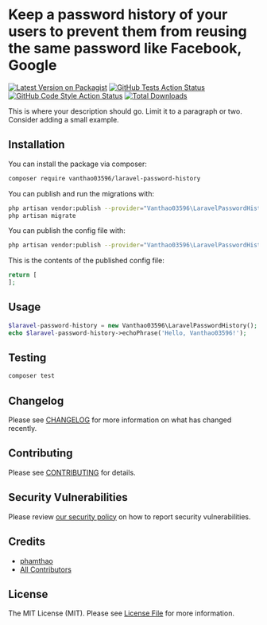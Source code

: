 # Keep a password history of your users to prevent them from reusing the same password like Facebook, Google

[![Latest Version on Packagist](https://img.shields.io/packagist/v/vanthao03596/laravel-password-history.svg?style=flat-square)](https://packagist.org/packages/vanthao03596/laravel-password-history)
[![GitHub Tests Action Status](https://img.shields.io/github/workflow/status/vanthao03596/laravel-password-history/run-tests?label=tests)](https://github.com/vanthao03596/laravel-password-history/actions?query=workflow%3ATests+branch%3Amaster)
[![GitHub Code Style Action Status](https://img.shields.io/github/workflow/status/vanthao03596/laravel-password-history/Check%20&%20fix%20styling?label=code%20style)](https://github.com/vanthao03596/laravel-password-history/actions?query=workflow%3A"Check+%26+fix+styling"+branch%3Amaster)
[![Total Downloads](https://img.shields.io/packagist/dt/vanthao03596/laravel-password-history.svg?style=flat-square)](https://packagist.org/packages/vanthao03596/laravel-password-history)


This is where your description should go. Limit it to a paragraph or two. Consider adding a small example.

## Installation

You can install the package via composer:

```bash
composer require vanthao03596/laravel-password-history
```

You can publish and run the migrations with:

```bash
php artisan vendor:publish --provider="Vanthao03596\LaravelPasswordHistory\LaravelPasswordHistoryServiceProvider" --tag="password-history-migrations"
php artisan migrate
```

You can publish the config file with:
```bash
php artisan vendor:publish --provider="Vanthao03596\LaravelPasswordHistory\LaravelPasswordHistoryServiceProvider" --tag="password-history-config"
```

This is the contents of the published config file:

```php
return [
];
```

## Usage

```php
$laravel-password-history = new Vanthao03596\LaravelPasswordHistory();
echo $laravel-password-history->echoPhrase('Hello, Vanthao03596!');
```

## Testing

```bash
composer test
```

## Changelog

Please see [CHANGELOG](CHANGELOG.md) for more information on what has changed recently.

## Contributing

Please see [CONTRIBUTING](.github/CONTRIBUTING.md) for details.

## Security Vulnerabilities

Please review [our security policy](../../security/policy) on how to report security vulnerabilities.

## Credits

- [phamthao](https://github.com/phamthao)
- [All Contributors](../../contributors)

## License

The MIT License (MIT). Please see [License File](LICENSE.md) for more information.
